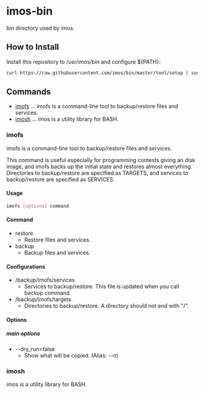 # imos-bin
bin directory used by imos.

## How to Install
Install this repository to /usr/imos/bin and configure ${PATH}:
```sh
curl https://raw.githubusercontent.com/imos/bin/master/tool/setup | sudo bash
```

## Commands
* [imofs](#imofs) ... imofs is a command-line tool to backup/restore files and services.
* [imosh](#imosh) ... imos is a utility library for BASH.

### imofs
imofs is a command-line tool to backup/restore files and services.

This command is useful especially for programming contests giving an disk
image, and imofs backs up the initial state and restores almost everything.
Directories to backup/restore are specified as TARGETS, and services to
backup/restore are specified as SERVICES.

#### Usage
```sh
imofs [options] command
```


#### Command
* restore
    * Restore files and services.
* backup
    * Backup files and services.

#### Configurations
* /backup/imofs/services
    * Services to backup/restore.  This file is updated when you call
      backup command.
* /backup/imofs/targets
    * Directories to backup/restore.  A directory should not end with "/".


#### Options
##### main options
* --dry_run=false
    * Show what will be copied. (Alias: --n)

### imosh
imos is a utility library for BASH.



